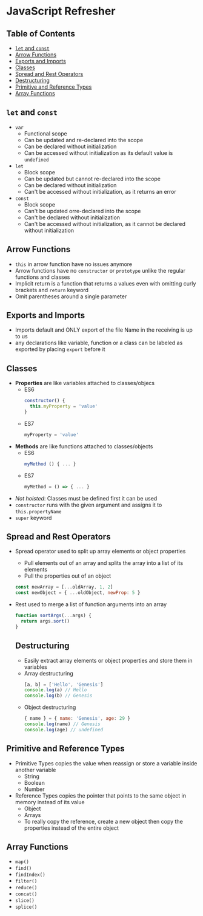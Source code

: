 # JavaScript Refresher


## Table of Contents <!-- omit in toc -->

- [`let` and `const`](#let-and-const)
- [Arrow Functions](#arrow-functions)
- [Exports and Imports](#exports-and-imports)
- [Classes](#classes)
- [Spread and Rest Operators](#spread-and-rest-operators)
- [Destructuring](#destructuring)
- [Primitive and Reference Types](#primitive-and-reference-types)
- [Array Functions](#array-functions)


## `let` and `const`

- `var`
  - Functional scope
  - Can be updated and re-declared into the scope
  - Can be declared without initialization
  - Can be accessed without initialization as its default value is `undefined`
- `let`
  - Block scope
  - Can be updated but cannot  re-declared into the scope
  - Can be declared without initialization
  - Can't be accessed without initialization, as it returns an error
- `const`
  - Block scope
  - Can't be updated orre-declared into the scope
  - Can't be declared without initialization
  - Can't be accessed without initialization, as it cannot be declared without initialization


## Arrow Functions

- `this` in arrow function have no issues anymore
- Arrow functions have no `constructor` or `prototype` unlike the regular functions and classes
- Implicit return is a function that returns a values even with omitting curly brackets and `return` keyword
- Omit parentheses around a single parameter


## Exports and Imports

- Imports default and ONLY export of the file Name in the receiving is up to us
- any declarations like variable, function or a class can be labeled as exported by placing `export` before it 


## Classes

- **Properties** are like variables attached to classes/objecs
  - ES6
    ```js
    constructor() {
      this.myProperty = 'value'
    }
    ```
  - ES7
    ```js
    myProperty = 'value'
    ```
- **Methods** are like functions attached to classes/objects
  - ES6
    ```js
    myMethod () { ... }
    ```
  - ES7
    ```js
    myMethod = () => { ... }
    ```
- _Not hoisted_: Classes must be defined first it can be used
- `constructor` runs with the given argument and assigns it to `this.propertyName`
- `super` keyword


## Spread and Rest Operators

- Spread operator used to split up array elements or object properties
  - Pull elements out of an array and splits the array into a list of its elements
  - Pull the properties out of an object
  ```js
  const newArray = [...oldArray, 1, 2]
  const newObject = { ...oldObject, newProp: 5 }
  ```
- Rest used to merge a list of function arguments into an array
  ```js
  function sortArgs(...args) {
    return args.sort()
  }
  ```


  ## Destructuring

  - Easily extract array elements or object properties and store them in variables
  - Array destructuring
    ```js
    [a, b] = ['Hello', 'Genesis']
    console.log(a) // Hello
    console.log(b) // Genesis
    ```
  - Object destructuring
    ```js
    { name } = { name: 'Genesis', age: 29 }
    console.log(name) // Genesis
    console.log(age) // undefined
    ```


## Primitive and Reference Types

- Primitive Types copies the value when reassign or store a variable inside another variable 
  - String
  - Boolean
  - Number
- Reference Types copies the pointer that points to the same object in memory instead of its value
  - Object
  - Arrays
  - To really copy the reference, create a new object then copy the properties instead of the entire object


## Array Functions

- `map()`
- `find()`
- `findIndex()`
- `filter()`
- `reduce()`
- `concat()`
- `slice()`
- `splice()`
